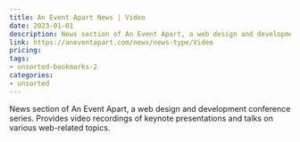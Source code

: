 ```yaml
---
title: An Event Apart News | Video
date: 2023-01-01
description: News section of An Event Apart, a web design and development conference series. Provides video recordings of keynote presentations and talks on various web-related topics.
link: https://aneventapart.com/news/news-type/Video
pricing: 
tags: 
- unsorted-bookmarks-2 
categories: 
- unsorted 
---
```


News section of An Event Apart, a web design and development conference series. Provides video recordings of keynote presentations and talks on various web-related topics.